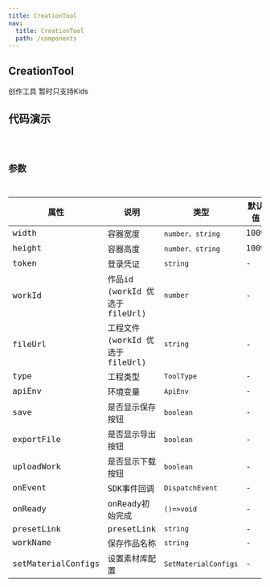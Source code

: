 ```yaml
---
title: CreationTool
nav:
  title: CreationTool
  path: /components
---
```


## CreationTool

创作工具 暂时只支持Kids

## 代码演示

<code src="./demo/default.tsx" />

## 参数

| 属性 | 说明 | 类型 | 默认值 |
| --- | --- | --- | --- |
| width | 容器宽度 | `number、string` | 100% |
| height | 容器高度 | `number、string` | 100% |
| token | 登录凭证 | `string` | - |
| workId | 作品id (workId 优选于 fileUrl) | `number` | - |
| fileUrl | 工程文件  (workId 优选于 fileUrl) | `string` | - |
| type | 工程类型| `ToolType` | - |
| apiEnv | 环境变量 | `ApiEnv` | - |
| save | 是否显示保存按钮 | `boolean` | - |
| exportFile | 是否显示导出按钮 | `boolean` | - |
| uploadWork | 是否显示下载按钮 | `boolean` | - |
| onEvent | SDK事件回调 | `DispatchEvent` | - |
| onReady | onReady初始完成 | `()=>void` | - |
| presetLink | presetLink | `string` | - |
| workName | 保存作品名称 | `string` | - |
| setMaterialConfigs | 设置素材库配置 | `SetMaterialConfigs` | - |

